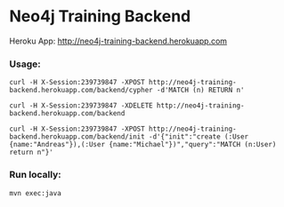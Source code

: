 # Neo4j Training Backend
    
Heroku App: http://neo4j-training-backend.herokuapp.com

### Usage:

````
curl -H X-Session:239739847 -XPOST http://neo4j-training-backend.herokuapp.com/backend/cypher -d'MATCH (n) RETURN n'

curl -H X-Session:239739847 -XDELETE http://neo4j-training-backend.herokuapp.com/backend

curl -H X-Session:239739847 -XPOST http://neo4j-training-backend.herokuapp.com/backend/init -d'{"init":"create (:User {name:"Andreas"}),(:User {name:"Michael"})","query":"MATCH (n:User) return n"}'

````

### Run locally:

````
mvn exec:java
````

